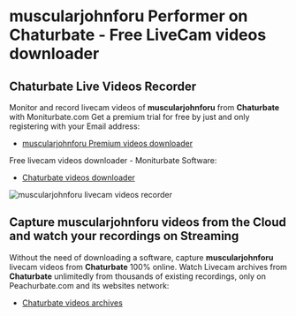 # muscularjohnforu Performer on Chaturbate - Free LiveCam videos downloader

## Chaturbate Live Videos Recorder

Monitor and record livecam videos of **muscularjohnforu** from **Chaturbate** with Moniturbate.com
Get a premium trial for free by just and only registering with your Email address:
* [muscularjohnforu Premium videos downloader](https://moniturbate.com/request-demo-licence-key.html)

Free livecam videos downloader - Moniturbate Software:
* [Chaturbate videos downloader](https://moniturbate.com/moniturbate-download-software.html)

![muscularjohnforu livecam videos recorder](https://peachurnet.com/templates/moniturbate-software.png)


## Capture muscularjohnforu videos from the Cloud and watch your recordings on Streaming

Without the need of downloading a software, capture **muscularjohnforu** livecam videos from **Chaturbate** 100% online.
Watch Livecam archives from **Chaturbate** unlimitedly from thousands of existing recordings, only on Peachurbate.com and its websites network:
* [Chaturbate videos archives](https://peachurnet.com/)